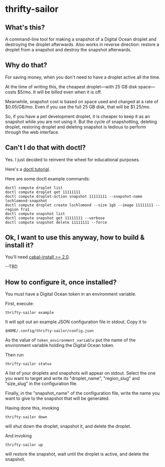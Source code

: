 # thrifty-sailor

## What's this?

A command-line tool for making a snapshot of a Digital Ocean droplet and
destroying the droplet afterwards. Also works in reverse direction: restore a
droplet from a snapshot and destroy the snapshot afterwards.

## Why do that?

For saving money, when you don't need to have a droplet active all the time.

At the time of writing this, the cheapest droplet—with 25 GB disk space—costs
$5/mo. It will be billed even when it is off.

Meanwhile, snapshot cost is based on space used and charged at a rate of
$0.05/GB/mo. Even if you use the full 25 GB disk, that will be $1.25/mo.

So, if you have a pet development droplet, it is cheaper to keep it as an
snapshot while you are not using it. But the cycle of snapshotting, deleting
droplet, restoring droplet and deleting snapshot is tedious to perform through
the web interface.

## Can't I do that with doctl?

Yes. I just decided to reinvent the wheel for educational purposes.

Here's a [doctl tutorial](https://www.digitalocean.com/community/tutorials/how-to-use-doctl-the-official-digitalocean-command-line-client).

Here are some doctl example commands:

    doctl compute droplet list
    doctl compute droplet get 11111111
    doctl compute droplet-action snapshot 11111111 --snapshot-name lochlomond-snapshot
    doctl compute droplet create lochlomond --size 1gb --image 11111111 --region fra1
    doctl compute snapshot list
    doctl compute snapshot get 11111111 --verbose
    doctl compute snapshot delete 11111111 --force

## Ok, I want to use this anyway, how to build & install it?

You'll need [cabal-install >= 2.0](https://www.haskell.org/cabal/download.html).

--TBD

## How to configure it, once installed?

You must have a Digital Ocean token in an environment variable.

First, execute:

    thrifty-sailor example

It will spit out an example JSON configuration file in stdout. Copy it to 

    $HOME/.config/thrifty-sailor/config.json 
    
As the value of `token_environment_variable` put the name of the environment
variable holding the Digital Ocean token.

Then run

    thrifty-sailor status

A list of your droplets and snapshots will appear on stdout. Select the one you
want to target and write its "droplet_name", "region_slug" and "size_slug" in
the configuration file.

Finally, in the "snapshot_name" of the configuration file, write the name you
want to give to the snapshot that will be generated.

Having done this, invoking

    thrifty-sailor down

will shut down the droplet, snapshot it, and delete the droplet.

And invoking

    thrifty-sailor up 

will restore the snapshot, wait until the droplet is active, and delete the
snapshot.

